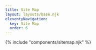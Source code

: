```yaml
---
title: Site Map
layout: layouts/base.njk
eleventyNavigation:
  key: Site Map
  order: 6
---
```

{% include "components/sitemap.njk" %}